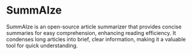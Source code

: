 # SummAIze
SummAIze is an open-source article summarizer that provides concise summaries for easy comprehension, enhancing reading efficiency. It condenses long articles into brief, clear information, making it a valuable tool for quick understanding.
